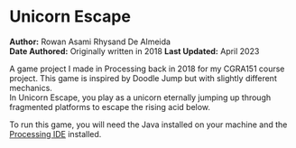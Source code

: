 # Unicorn Escape

**Author:** Rowan Asami Rhysand De Almeida</br>
**Date Authored:** Originally written in 2018
**Last Updated:** April 2023

A game project I made in Processing back in 2018 for my CGRA151 course project. This game is inspired by Doodle Jump but with slightly different mechanics.</br>
In Unicorn Escape, you play as a unicorn eternally jumping up through fragmented platforms to escape the rising acid below.

To run this game, you will need the Java installed on your machine and the [Processing IDE](https://processing.org/) installed.